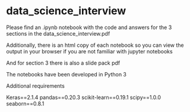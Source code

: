 # data_science_interview

Please find an .ipynb notebook with the code and answers for the 3 sections in the data_science_interview.pdf

Additionally, there is an html copy of each notebook so you can view the output in your browser if you are not familiar with jupyter notebooks

And for section 3 there is also a slide pack pdf


The notebooks have been developed in Python 3

Additional requirements

Keras==2.1.4
pandas==0.20.3
scikit-learn==0.19.1
scipy==1.0.0
seaborn==0.8.1
